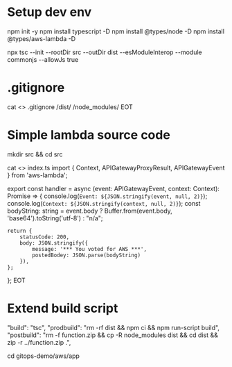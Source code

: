 # Setup dev env

npm init -y
npm install typescript -D
npm install @types/node -D
npm install @types/aws-lambda -D

npx tsc --init --rootDir src --outDir dist --esModuleInterop --module commonjs --allowJs true 

# .gitignore

cat <<EOT >> .gitignore
/dist/
/node_modules/
EOT

# Simple lambda source code

mkdir src && cd src 

cat <<EOT >> index.ts 
import { Context, APIGatewayProxyResult, APIGatewayEvent } from 'aws-lambda';

export const handler = async (event: APIGatewayEvent, context: Context): Promise<APIGatewayProxyResult> => {
    console.log(`Event: ${JSON.stringify(event, null, 2)}`);
    console.log(`Context: ${JSON.stringify(context, null, 2)}`);
    const bodyString: string = event.body ? Buffer.from(event.body, 'base64').toString('utf-8') : "n/a";

    return {
        statusCode: 200,
        body: JSON.stringify({
            message: '*** You voted for AWS ***',
            postedBodey: JSON.parse(bodyString)
        }),
    };
};
EOT

# Extend build script

"build": "tsc",
    "prodbuild": "rm -rf dist && npm ci && npm run-script build",
    "postbuild": "rm -f function.zip && cp -R node_modules dist && cd dist && zip -r ../function.zip .",

cd gitops-demo/aws/app